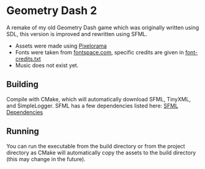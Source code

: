 # Geometry Dash 2

A remake of my old Geometry Dash game which was originally written
using SDL, this version is improved and rewritten using SFML.

- Assets were made using [Pixelorama](https://orama-interactive.itch.io/pixelorama)
- Fonts were taken from [fontspace.com](https://www.fontspace.com/), specific credits are given
  in [font-credits.txt](assets/fonts/font-credits.txt)
- Music does not exist yet.

## Building

Compile with CMake, which will automatically download SFML, TinyXML, and SimpleLogger.
SFML has a few dependencies listed
here: [SFML Dependencies](https://www.sfml-dev.org/tutorials/2.6/compile-with-cmake.php)

## Running

You can run the executable from the build directory or from the project directory
as CMake will automatically copy the assets to the build directory (this may change in the future).
